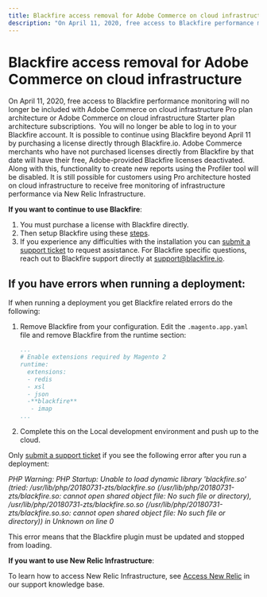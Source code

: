 ```yaml
---
title: Blackfire access removal for Adobe Commerce on cloud infrastructure
description: "On April 11, 2020, free access to Blackfire performance monitoring will no longer be included with Adobe Commerce on cloud infrastructure Pro plan architecture or Adobe Commerce on cloud infrastructure Starter plan architecture subscriptions.  You will no longer be able to log in to your Blackfire account. It is possible to continue using Blackfire beyond April 11 by purchasing a license directly through Blackfire.io. Adobe Commerce merchants who have not purchased licenses directly from Blackfire by that date will have their free, Adobe-provided Blackfire licenses deactivated. Along with this, functionality to create new reports using the Profiler tool will be disabled. It is still possible for customers using Pro architecture hosted on cloud infrastructure to receive free monitoring of infrastructure performance via New Relic Infrastructure."
---
```


# Blackfire access removal for Adobe Commerce on cloud infrastructure

On April 11, 2020, free access to Blackfire performance monitoring will no longer be included with Adobe Commerce on cloud infrastructure Pro plan architecture or Adobe Commerce on cloud infrastructure Starter plan architecture subscriptions.  You will no longer be able to log in to your Blackfire account. It is possible to continue using Blackfire beyond April 11 by purchasing a license directly through Blackfire.io. Adobe Commerce merchants who have not purchased licenses directly from Blackfire by that date will have their free, Adobe-provided Blackfire licenses deactivated. Along with this, functionality to create new reports using the Profiler tool will be disabled. It is still possible for customers using Pro architecture hosted on cloud infrastructure to receive free monitoring of infrastructure performance via New Relic Infrastructure.

**If you want to continue to use Blackfire**:

1. You must purchase a license with Blackfire directly.
1. Then setup Blackfire using these [steps](https://blackfire.io/docs/integrations/paas/magentocloud).
1. If you experience any difficulties with the installation you can [submit a support ticket](/help/help-center-guide/help-center/magento-help-center-user-guide.md#submit-ticket) to request assistance. For Blackfire specific questions, reach out to Blackfire support directly at [support@blackfire.io](mailto:support@blackfire.io).

## If you have errors when running a deployment:

If when running a deployment you get Blackfire related errors do the following:

1. Remove Blackfire from your configuration. Edit the `.magento.app.yaml` file and remove Blackfire from the runtime section:

    ```YAML
    ...
    # Enable extensions required by Magento 2
    runtime:
      extensions:
      - redis
      - xsl
      - json
      -**blackfire**
       - imap
    ...
    ```
    
1. Complete this on the Local development environment and push up to the cloud.

Only [submit a support ticket](/help/help-center-guide/help-center/magento-help-center-user-guide.md#submit-ticket) if you see the following error after you run a deployment:

 *PHP Warning: PHP Startup: Unable to load dynamic library 'blackfire.so' (tried: /usr/lib/php/20180731-zts/blackfire.so (/usr/lib/php/20180731-zts/blackfire.so: cannot open shared object file: No such file or directory), /usr/lib/php/20180731-zts/blackfire.so.so (/usr/lib/php/20180731-zts/blackfire.so.so: cannot open shared object file: No such file or directory)) in Unknown on line 0*

This error means that the Blackfire plugin must be updated and stopped from loading.

**If you want to use New Relic Infrastructure**:

To learn how to access New Relic Infrastructure, see [Access New Relic](https://experienceleague.adobe.com/docs/commerce-knowledge-base/kb/faq/access-new-relic-services.html) in our support knowledge base.
